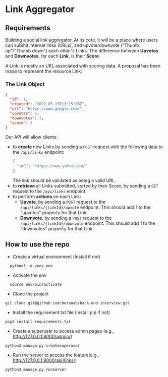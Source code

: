 # Link Aggregator

## Requirements

Building a social link aggregator. At its core, it will be a place where users can submit internet links (URLs),
and upvote/downvote ("Thumb up"/"Thumb down") each other's Links. The difference between **Upvotes** and **Downvotes**, for each **Link**, is their **Score**.

A Link is mostly an URL associated with scoring data. A proposal has been made to represent the resource Link:

### The Link Object
```json
{
  "id": 1,
  "created": "2022-05-19T13:15:06Z",
  "url": "https://www.google.com/",
  "upvotes": 5,
  "downvotes": 2,
  "score": 3
}
```

Our API will allow clients:
- to **create** new Links by sending a `POST` request with the following data to the `/api/links` endpoint:
  ```json
  {
    "url": "https://www.yahoo.com/"
  }
  ```
  The link should be validated as being a valid URL.
- to **retrieve** all Links submitted, sorted by their Score, by sending a `GET` request to the `/api/links` endpoint.
- to perform **actions** on each Link:
  - **Upvote**, by sending a `POST` request to the `/api/links/{linkId}/upvote` endpoint. This should add 1 to the "upvotes" property for that Link.
  - **Downvote**, by sending a `POST` request to the `/api/links/{linkId}/downvote` endpoint. This should add 1 to the "downvotes" property for that Link.


## How to use the repo
- Create a virtual environment (Install if not)
```
  python3 -m venv env
```
- Activate the env
```
  source env/bin/activate
```
- Clone the project
```
git clone git@github.com:betaoab/back-end-interview.git
```
- Install the requirement.txt file (Install pip if not)
```
pip3 install requirements.txt
```
- Create a superuser to access admin pages (e.g., http://127.0.0.1:8000/admin/)
```
python3 manage.py createsuperuser
```
- Run the server to access the feature(e.g., http://127.0.0.1:8000/api/links/)
```
python3 manage.py runserver
```
